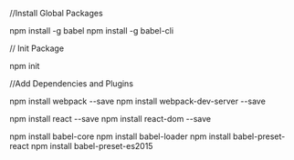 //Install Global Packages

npm install -g babel
npm install -g babel-cli


// Init Package

npm init


//Add Dependencies and Plugins

npm install webpack --save
npm install webpack-dev-server --save

npm install react --save
npm install react-dom --save

npm install babel-core
npm install babel-loader
npm install babel-preset-react
npm install babel-preset-es2015